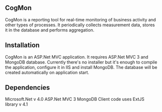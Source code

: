 
## CogMon
CogMon is a reporting tool for real-time monitoring of business activity and other types of processes.
It periodically collects measurement data, stores it in the database and performs aggregation. 

## Installation
CogMon is an ASP.Net MVC application. It requires ASP.Net MVC 3 and MongoDB database.
Currently there's no installer but it's enough to compile the application, configure it in IIS and install MongoDB. 
The database will be created automatically on application start.

## Dependencies
Microsoft.Net v 4.0
ASP.Net MVC 3
MongoDB
Client code uses ExtJS library v 4.1
